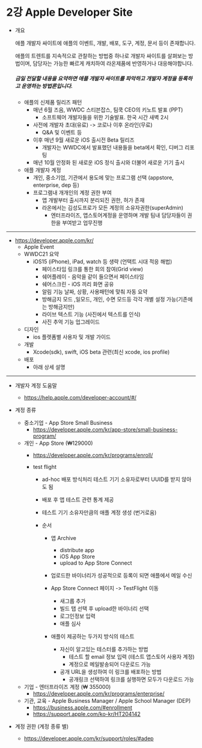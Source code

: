 # 2강 Apple Developer Site

- 개요 

  애플 개발자 싸이트에 애플의 이벤트, 개발, 배포, 도구, 계정, 문서 등이 존재합니다.

  애플의 트렌트를 지속적으로 관찰하는 방법중 하나로 개발자 싸이트를 살펴보는 방법이며, 담당자는 가능한 빠르게 캐치하여 라온제품에 반영하거나 대응해야합니다.

  ##### 금일 전달할 내용을 요약하면 애플 개발자 싸이트를 파악하고 개발자 계정을 등록하고 운영하는 방법론입니다.

  - 애플의 신제품 릴리즈 패턴
    - 매년 6월 즈음, WWDC 스티븐잡스, 팀쿡 CEO의 키노트 발표 (PPT) 
      - 소프트웨어 개발자들을 위한 기술발표. 한국 시간 새벽 2시
    - 사전에 개발자 초대(유료) -> 코로나 이후 온라인(무료)
      - Q&A 및 이벤트 등
    - 이후 매년 9월 새로운 iOS 출시전 Beta 릴리즈
      - 개발자는 WWDC에서 발표했던 내용들을 beta에서 확인, 디버그 리포팅
    - 매년 10월 안정화 된 새로운 iOS 정식 출시와 더불어 새로운 기기 출시
  - 애플 개발자 계정
    - 개인, 중소기업, 기관에서 용도에 맞는 프로그램 선택 (appstore, enterprise, dep 등)
    - 프로그램내 개개인의 계정 권한 부여 
      - 앱 개발부터 출시까지 분리되진 권한, 허가 존재
      - 라온에서는 김성도프로가 모든 계정의 소유자권한(superAdmin)
        - 엔터프라이즈, 앱스토어계정을 운영하며 개발 팀내 담당자들이 권한을 부여받고 업무진행

----

- https://developer.apple.com/kr/
  - Apple Event
  - WWDC21 요약
    - iOS15 (iPhone), iPad, watch 등 생략 (언택트 시대 적응 해법)
      - 페이스타임 링크를 통한 회의 참여(Grid view)
      - 쉐어플레이 - 음악을 같이 들으면서 페이스타임
      - 쉐어스크린 - iOS 끼리 화면 공유 
      - 알림 기능 날짜, 상황, 사용패턴에 맞춰 자동 요약
      - 방해금지 모드 ,일모드, 개인, 수면 모드등 각각 개별 설정 가능(기존에는 방해금지만)
      - 라이브 텍스트 기능 (사진에서 텍스트를 인식)
      - 사진 추억 기능 업그레이드
  - 디자인
    - ios 플렛폼별 사용자 및 개발 가이드
  - 개발
    - Xcode(sdk), swift, iOS beta 관련(최신 xcode, ios profile)
  - 배포
    - 아래 상세 설명

---

- 개발자 계정 도움말 
  
  - https://help.apple.com/developer-account/#/
- 계정 종류
  - 중소기업 - App Store Small Business
    - https://developer.apple.com/kr/app-store/small-business-program/
  - 개인 - App Store (₩129000)
    - https://developer.apple.com/kr/programs/enroll/
    - test flight
  
      - ad-hoc 배포 방식처리 테스트 기기 소유자로부터 UUID를 받지 않아도 됨
      - 배포 후 앱 테스트 관련 통계 제공

      - 테스트 기기 소유자만큼의 애플 계정 생성 (번거로움)
  
      - 순서
        - 앱 Archive
          - distribute app 
          - iOS App Store
          - upload to App Store Connect

        - 업로드한 바이너리가 성공적으로 등록이 되면 애플에서 메일 수신
  
        - App Store Connect 페이지 -> TestFlight 이동
          - 새그룹 추가
          - 빌드 탭 선택 후 upload한 바이너리 선택
          - 로그인정보 입력
          - 애플 심사
  
        - 애플이 제공하는 두가지 방식의 테스트 
          - 자신이 알고있는 테스터를 추가하는 방법
            - 테스트 할 email 정보 입력 (테스트 앱스토어 사용자 계정)
            - 계정으로 메일발송되어 다운로드 가능
          - 공개 URL을 생성하여 이 링크를 배포하는 방법
            - 공개링크 선택하여 링크를 실행하면 모두가 다운로드 가능
  - 기업 - 엔터프라이즈 계정 (₩ 355000)
    - https://developer.apple.com/kr/programs/enterprise/
  - 기관, 교육 - Apple Business Manager / Apple School Manager (DEP)
    - https://business.apple.com/#enrollment
    - https://support.apple.com/ko-kr/HT204142
- 계정 권한  (계정 종류 별)

  - https://developer.apple.com/kr/support/roles/#adep
